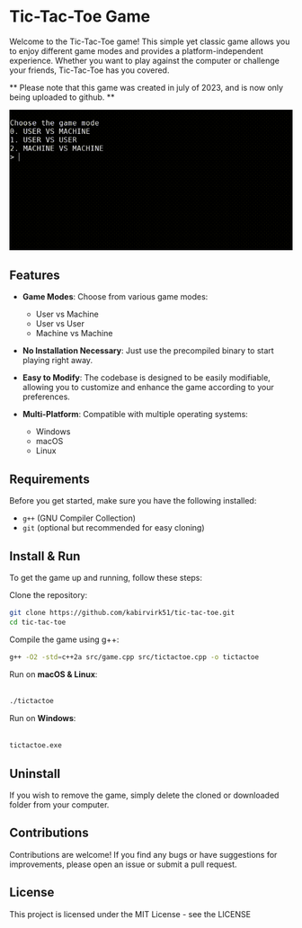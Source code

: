 # Tic-Tac-Toe Game

Welcome to the Tic-Tac-Toe game! This simple yet classic game allows you to enjoy different game modes and provides a platform-independent experience. Whether you want to play against the computer or challenge your friends, Tic-Tac-Toe has you covered.

** Please note that this game was created in july of 2023, and is now only being uploaded to github. **

![](https://github.com/kabirvirk51/tic-tac-toe/blob/main/src/tictactoe.gif)

## Features

- **Game Modes**: Choose from various game modes:
  - User vs Machine
  - User vs User
  - Machine vs Machine

- **No Installation Necessary**: Just use the precompiled binary to start playing right away.

- **Easy to Modify**: The codebase is designed to be easily modifiable, allowing you to customize and enhance the game according to your preferences.

- **Multi-Platform**: Compatible with multiple operating systems:
  - Windows
  - macOS
  - Linux

## Requirements

Before you get started, make sure you have the following installed:

- `g++` (GNU Compiler Collection)
- `git` (optional but recommended for easy cloning)

## Install & Run

To get the game up and running, follow these steps:

Clone the repository:

   ```bash
   git clone https://github.com/kabirvirk51/tic-tac-toe.git
   cd tic-tac-toe
```

Compile the game using g++:

  ```bash
  g++ -O2 -std=c++2a src/game.cpp src/tictactoe.cpp -o tictactoe
  ```
Run on **macOS & Linux**:

```bash

./tictactoe

```

Run on **Windows**:

```cmd

tictactoe.exe

```

## Uninstall
If you wish to remove the game, simply delete the cloned or downloaded folder from your computer.

## Contributions
Contributions are welcome! If you find any bugs or have suggestions for improvements, please open an issue or submit a pull request.

## License
This project is licensed under the MIT License - see the LICENSE

